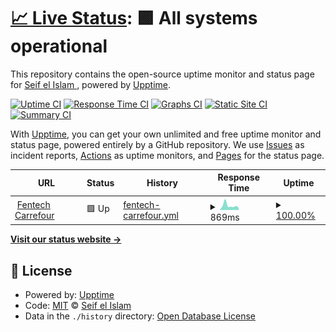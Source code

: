 # [📈 Live Status](https://Aissi17.github.io/upptime-fentech): <!--live status--> **🟩 All systems operational**

This repository contains the open-source uptime monitor and status page for [Seif el Islam ](https://Aissi17.github.io/upptime-fentech), powered by [Upptime](https://github.com/upptime/upptime).

[![Uptime CI](https://github.com/Aissi17/upptime-fentech/workflows/Uptime%20CI/badge.svg)](https://github.com/Aissi17/upptime-fentech/actions?query=workflow%3A%22Uptime+CI%22)
[![Response Time CI](https://github.com/Aissi17/upptime-fentech/workflows/Response%20Time%20CI/badge.svg)](https://github.com/Aissi17/upptime-fentech/actions?query=workflow%3A%22Response+Time+CI%22)
[![Graphs CI](https://github.com/Aissi17/upptime-fentech/workflows/Graphs%20CI/badge.svg)](https://github.com/Aissi17/upptime-fentech/actions?query=workflow%3A%22Graphs+CI%22)
[![Static Site CI](https://github.com/Aissi17/upptime-fentech/workflows/Static%20Site%20CI/badge.svg)](https://github.com/Aissi17/upptime-fentech/actions?query=workflow%3A%22Static+Site+CI%22)
[![Summary CI](https://github.com/Aissi17/upptime-fentech/workflows/Summary%20CI/badge.svg)](https://github.com/Aissi17/upptime-fentech/actions?query=workflow%3A%22Summary+CI%22)

With [Upptime](https://upptime.js.org), you can get your own unlimited and free uptime monitor and status page, powered entirely by a GitHub repository. We use [Issues](https://github.com/Aissi17/upptime-fentech/issues) as incident reports, [Actions](https://github.com/Aissi17/upptime-fentech/actions) as uptime monitors, and [Pages](https://Aissi17.github.io/upptime-fentech) for the status page.

<!--start: status pages-->
<!-- This summary is generated by Upptime (https://github.com/upptime/upptime) -->
<!-- Do not edit this manually, your changes will be overwritten -->
<!-- prettier-ignore -->
| URL | Status | History | Response Time | Uptime |
| --- | ------ | ------- | ------------- | ------ |
| <img alt="" src="https://carrefour.prod.clairvoyant.fentech.ai/img/logo.svg" height="13"> [Fentech Carrefour](https://carrefour.prod.clairvoyant.fentech.ai) | 🟩 Up | [fentech-carrefour.yml](https://github.com/Aissi17/upptime-fentech/commits/HEAD/history/fentech-carrefour.yml) | <details><summary><img alt="Response time graph" src="./graphs/fentech-carrefour/response-time-week.png" height="20"> 869ms</summary><br><a href="https://Aissi17.github.io/upptime-fentech/history/fentech-carrefour"><img alt="Response time 804" src="https://img.shields.io/endpoint?url=https%3A%2F%2Fraw.githubusercontent.com%2FAissi17%2Fupptime-fentech%2FHEAD%2Fapi%2Ffentech-carrefour%2Fresponse-time.json"></a><br><a href="https://Aissi17.github.io/upptime-fentech/history/fentech-carrefour"><img alt="24-hour response time 979" src="https://img.shields.io/endpoint?url=https%3A%2F%2Fraw.githubusercontent.com%2FAissi17%2Fupptime-fentech%2FHEAD%2Fapi%2Ffentech-carrefour%2Fresponse-time-day.json"></a><br><a href="https://Aissi17.github.io/upptime-fentech/history/fentech-carrefour"><img alt="7-day response time 869" src="https://img.shields.io/endpoint?url=https%3A%2F%2Fraw.githubusercontent.com%2FAissi17%2Fupptime-fentech%2FHEAD%2Fapi%2Ffentech-carrefour%2Fresponse-time-week.json"></a><br><a href="https://Aissi17.github.io/upptime-fentech/history/fentech-carrefour"><img alt="30-day response time 806" src="https://img.shields.io/endpoint?url=https%3A%2F%2Fraw.githubusercontent.com%2FAissi17%2Fupptime-fentech%2FHEAD%2Fapi%2Ffentech-carrefour%2Fresponse-time-month.json"></a><br><a href="https://Aissi17.github.io/upptime-fentech/history/fentech-carrefour"><img alt="1-year response time 804" src="https://img.shields.io/endpoint?url=https%3A%2F%2Fraw.githubusercontent.com%2FAissi17%2Fupptime-fentech%2FHEAD%2Fapi%2Ffentech-carrefour%2Fresponse-time-year.json"></a></details> | <details><summary><a href="https://Aissi17.github.io/upptime-fentech/history/fentech-carrefour">100.00%</a></summary><a href="https://Aissi17.github.io/upptime-fentech/history/fentech-carrefour"><img alt="All-time uptime 100.00%" src="https://img.shields.io/endpoint?url=https%3A%2F%2Fraw.githubusercontent.com%2FAissi17%2Fupptime-fentech%2FHEAD%2Fapi%2Ffentech-carrefour%2Fuptime.json"></a><br><a href="https://Aissi17.github.io/upptime-fentech/history/fentech-carrefour"><img alt="24-hour uptime 100.00%" src="https://img.shields.io/endpoint?url=https%3A%2F%2Fraw.githubusercontent.com%2FAissi17%2Fupptime-fentech%2FHEAD%2Fapi%2Ffentech-carrefour%2Fuptime-day.json"></a><br><a href="https://Aissi17.github.io/upptime-fentech/history/fentech-carrefour"><img alt="7-day uptime 100.00%" src="https://img.shields.io/endpoint?url=https%3A%2F%2Fraw.githubusercontent.com%2FAissi17%2Fupptime-fentech%2FHEAD%2Fapi%2Ffentech-carrefour%2Fuptime-week.json"></a><br><a href="https://Aissi17.github.io/upptime-fentech/history/fentech-carrefour"><img alt="30-day uptime 100.00%" src="https://img.shields.io/endpoint?url=https%3A%2F%2Fraw.githubusercontent.com%2FAissi17%2Fupptime-fentech%2FHEAD%2Fapi%2Ffentech-carrefour%2Fuptime-month.json"></a><br><a href="https://Aissi17.github.io/upptime-fentech/history/fentech-carrefour"><img alt="1-year uptime 100.00%" src="https://img.shields.io/endpoint?url=https%3A%2F%2Fraw.githubusercontent.com%2FAissi17%2Fupptime-fentech%2FHEAD%2Fapi%2Ffentech-carrefour%2Fuptime-year.json"></a></details>

<!--end: status pages-->

[**Visit our status website →**](https://Aissi17.github.io/upptime-fentech)

## 📄 License

- Powered by: [Upptime](https://github.com/upptime/upptime)
- Code: [MIT](./LICENSE) © [Seif el Islam ](https://Aissi17.github.io/upptime-fentech)
- Data in the `./history` directory: [Open Database License](https://opendatacommons.org/licenses/odbl/1-0/)
